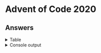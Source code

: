 # Advent of Code 2020

## Answers

<details>
<summary>Table</summary>
    <table>
        <tr>
            <th></th>
            <th>Part 1</th>
            <th>Part 2</th>
        </tr>
        <tr>
            <td><a href="src/main/java/com/lewisbirks/adventofcode/day/Day1.java">Day 1 </a></td>
            <td>987339</td>
            <td>259521570</td>
        </tr>
        <tr>
            <td><a href="src/main/java/com/lewisbirks/adventofcode/day/Day2.java">Day 2</a></td>
            <td>603</td>
            <td>404</td>
        </tr>
        <tr>
            <td><a href="src/main/java/com/lewisbirks/adventofcode/day/Day3.java">Day 3</a></td>
            <td>145</td>
            <td>3424528800</td>
        </tr>
        <tr>
            <td><a href="src/main/java/com/lewisbirks/adventofcode/day/Day4.java">Day 4</a></td>
            <td>264</td>
            <td>224</td>
        </tr>
        <tr>
            <td><a href="src/main/java/com/lewisbirks/adventofcode/day/Day5.java">Day 5</a></td>
            <td>998</td>
            <td>676</td>
        </tr>
        <tr>
            <td><a href="src/main/java/com/lewisbirks/adventofcode/day/Day6.java">Day 6</a></td>
            <td>6534</td>
            <td>3402</td>
        </tr>
    </table>
</details>
<details>
    <summary>Console output</summary>
    <pre>
==========================
Year 2020
==========================
Day 01: Report Repair
	Part 1: 987339 (862µs)
	Part 2: 259521570 (5ms)
Day 02: Password Philosophy
	Part 1: 603 (10ms)
	Part 2: 404 (9ms)
Day 03: Toboggan Trajectory
	Part 1: 145 (24µs)
	Part 2: 3424528800 (50µs)
Day 04: Passport Processing
	Part 1: 264 (17ms)
	Part 2: 224 (3ms)
Day 05: Binary Boarding
	Part 1: 998 (1ms)
	Part 2: 676 (4ms)
Day 06: Custom Customs
	Part 1: 6534 (5ms)
	Part 2: 3402 (7ms)
==========================
</pre>
</details>

